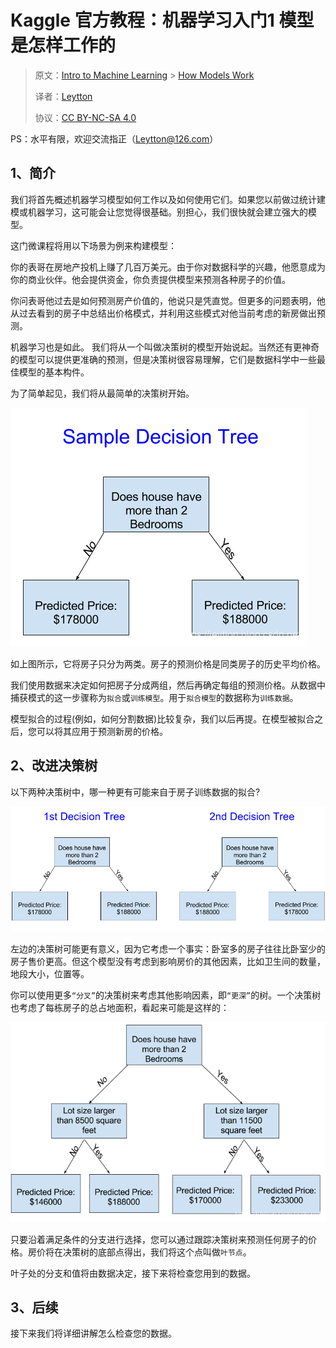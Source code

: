 # Kaggle 官方教程：机器学习入门1 模型是怎样工作的
> 原文：[Intro to Machine Learning](https://www.kaggle.com/learn/intro-to-machine-learning) > [How Models Work](https://www.kaggle.com/dansbecker/how-models-work)
> 
> 译者：[Leytton](https://github.com/Leytton)
> 
> 协议：[CC BY-NC-SA 4.0](http://creativecommons.org/licenses/by-nc-sa/4.0/)

PS：水平有限，欢迎交流指正（Leytton@126.com）

## 1、简介

我们将首先概述机器学习模型如何工作以及如何使用它们。如果您以前做过统计建模或机器学习，这可能会让您觉得很基础。别担心，我们很快就会建立强大的模型。

这门微课程将用以下场景为例来构建模型：

你的表哥在房地产投机上赚了几百万美元。由于你对数据科学的兴趣，他愿意成为你的商业伙伴。他会提供资金，你负责提供模型来预测各种房子的价值。

你问表哥他过去是如何预测房产价值的，他说只是凭直觉。但更多的问题表明，他从过去看到的房子中总结出价格模式，并利用这些模式对他当前考虑的新房做出预测。

机器学习也是如此。 我们将从一个叫做决策树的模型开始说起。当然还有更神奇的模型可以提供更准确的预测，但是决策树很容易理解，它们是数据科学中一些最佳模型的基本构件。

为了简单起见，我们将从最简单的决策树开始。

![First Decision Trees](/img/learn/intro-to-machine-learning/1.1.png)

如上图所示，它将房子只分为两类。房子的预测价格是同类房子的历史平均价格。

我们使用数据来决定如何把房子分成两组，然后再确定每组的预测价格。从数据中捕获模式的这一步骤称为`拟合`或`训练模型`。用于`拟合模型`的数据称为`训练数据`。

模型拟合的过程(例如，如何分割数据)比较复杂，我们以后再提。在模型被拟合之后，您可以将其应用于预测新房的价格。

## 2、改进决策树

以下两种决策树中，哪一种更有可能来自于房子训练数据的拟合?

![在这里插入图片描述](/img/learn/intro-to-machine-learning/1.2.png)

左边的决策树可能更有意义，因为它考虑一个事实：卧室多的房子往往比卧室少的房子售价更高。但这个模型没有考虑到影响房价的其他因素，比如卫生间的数量，地段大小，位置等。

你可以使用更多`“分叉”`的决策树来考虑其他影响因素，即`“更深”`的树。一个决策树也考虑了每栋房子的总占地面积，看起来可能是这样的：

![在这里插入图片描述](/img/learn/intro-to-machine-learning/1.3.png)

只要沿着满足条件的分支进行选择，您可以通过跟踪决策树来预测任何房子的价格。房价将在决策树的底部点得出，我们将这个点叫做`叶节点`。

叶子处的分支和值将由数据决定，接下来将检查您用到的数据。

## 3、后续

接下来我们将详细讲解怎么检查您的数据。
